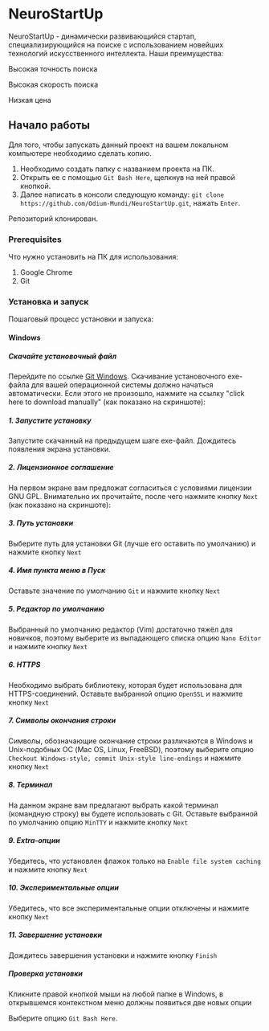 # NeuroStartUp
NeuroStartUp - динамически развивающийся стартап, специализирующийся на поиске с использованием новейших технологий искусственного интеллекта. Наши преимущества:

Высокая точность поиска

Высокая скорость поиска

Низкая цена

## Начало работы
Для того, чтобы запускать данный проект на вашем локальном компьютере необходимо сделать копию.
1. Необходимо создать папку с названием проекта на ПК.
2. Открыть ее с помощью `Git Bash Here`, щелкнув на ней правой кнопкой. 
3. Далее написать в консоли следующую команду: `git clone https://github.com/Odium-Mundi/NeuroStartUp.git`, нажать `Enter`. 

Репозиторий клонирован. 

### Prerequisites

Что нужно установить на ПК для использования: 
1. Google Chrome
2. Git

### Установка и запуск

Пошаговый процесс установки и запуска: 
#### Windows

##### Скачайте установочный файл

Перейдите по ссылке [Git Windows](https://git-scm.com/download/win). Скачивание установочного exe-файла для вашей операционной системы должно начаться автоматически. Если этого не произошло, нажмите на ссылку "click here to download manually" (как показано на скриншоте):

##### 1. Запустите установку
Запустите скачанный на предыдущем шаге exe-файл. Дождитесь появления экрана установки. 

##### 2. Лицензионное соглашение
На первом экране вам предложат согласиться с условиями лицензии GNU GPL. Внимательно их прочитайте, после чего нажмите кнопку `Next` (как показано на скриншоте):

##### 3. Путь установки
Выберите путь для установки Git (лучше его оставить по умолчанию) и нажмите кнопку `Next`

##### 4. Имя пункта меню в Пуск
Оставьте значение по умолчанию `Git` и нажмите кнопку `Next`

##### 5. Редактор по умолчанию
Выбранный по умолчанию редактор (Vim) достаточно тяжёл для новичков, поэтому выберите из выпадающего списка опцию `Nano Editor` и нажмите кнопку `Next` 


##### 6. HTTPS
Необходимо выбрать библиотеку, которая будет использована для HTTPS-соединений. Оставьте выбранной опцию `OpenSSL` и нажмите кнопку `Next` 

##### 7. Символы окончания строки
Символы, обозначающие окончание строки различаются в Windows и Unix-подобных ОС (Mac OS, Linux, FreeBSD), поэтому выберите опцию `Checkout Windows-style, commit Unix-style line-endings` и нажмите кнопку `Next`

##### 8. Терминал
На данном экране вам предлагают выбрать какой терминал (командную строку) вы будете использовать с Git. Оставьте выбранной по умолчанию опцию `MinTTY` и нажмите кнопку `Next`

##### 9. Extra-опции
Убедитесь, что установлен флажок только на `Enable file system caching` и нажмите кнопку `Next`

##### 10. Экспериментальные опции
Убедитесь, что все экспериментальные опции отключены и нажмите кнопку `Next`

##### 11. Завершение установки
Дождитесь завершения установки и нажмите кнопку `Finish` 

##### Проверка установки
Кликните правой кнопкой мыши на любой папке в Windows, в открывшемся контекстном меню должны появиться две новых опции

Выберите опцию `Git Bash Here`.





